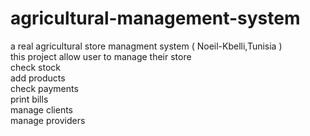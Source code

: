 # agricultural-management-system
a real agricultural store managment system ( Noeil-Kbelli,Tunisia )<br>
this project allow user to manage their store <br>
check stock<br> 
add products<br>
check payments<br> 
print bills<br> 
manage clients<br>
manage providers<br>
